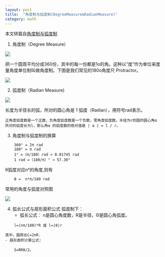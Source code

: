 ```yaml
---
layout: post
title:  "角度制与弧度制(DegreeMeasure&RadianMeasure)"
category: math
---
```

本文转载自[角度制与弧度制](http://math001.com/degree_radian_measure/)


1.  角度制（Degree Measure）

 ![](http://math001.com/wp-content/uploads/geometry/degrees-360.gif)
 
 把一个圆周平均分成360份，其中的每一份都是1o的角。这种以“度”作为单位来度量角度单位制叫做角度制。下图是我们常见的180o角度尺 Protractor。
 
 
 ![](http://math001.com/wp-content/uploads/geometry/protractor.gif)
 
 
2. 弧度制（Radian Measure)

![](http://math001.com/wp-content/uploads/geometry/1radian.gif)

长度为半径长的弧，所对的圆心角是 1 弧度（Radian），用符号rad表示。
```
正角度弧度数是一个正数，负角度弧度数是一个负数，零角度弧度数。半径为r的圆的圆心角α 所对的弧度长为l，那么角α 的弧度数的绝对值是 | α | = l / r。
```
3.  角度制与弧度制的换算
```
	360° = 2π rad
	180° = π rad
	1° =（π/180）rad ≈ 0.01745 rad
	1 rad =（180/π）° ≈ 57.30°
```
θ弧度对应n°的角度,则有
```
	θ =  n*π/180 rad
```
常用的角度与弧度对照图

![](http://math001.com/wp-content/uploads/geometry/degree_radian_measure.gif)

4. 弧长公式与扇形面积公式
弧度制下：
	- 弧长公式：
	n是圆心角度数，R是半径，Θ是圆心角弧度。　
```
	l=(nπ/180)*R 或 l=|θ|r
```
	其中，圆周长C=2πR.
	- 扇形面积计算公式:
```
	S=RRθ/2。
```
